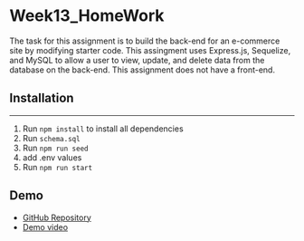 
# Week13_HomeWork

The task for this assignment is to build the back-end for an e-commerce site by modifying starter code. This assingment uses Express.js, Sequelize, and MySQL to allow a user to view, update, and delete data from the database on the back-end. This assignment does not have a front-end.


## Installation
---
1. Run `npm install` to install all dependencies
2. Run `schema.sql` 
3. Run `npm run seed`
3. add .env values
4. Run `npm run start`

## Demo

* [GitHub Repository](https://github.com/brijeeta/Week13_HomeWork/)
* [Demo video ](https://watch.screencastify.com/v/btKz2GXXHI3vV4z8xiWX)


 
